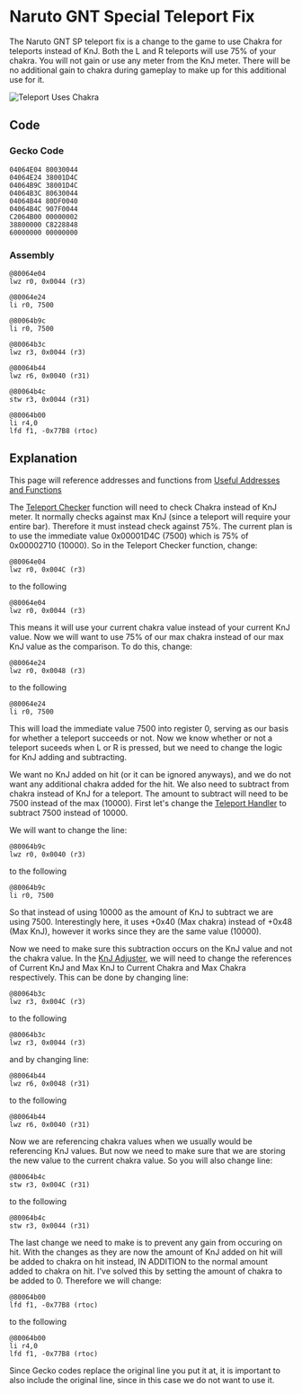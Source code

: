 # Naruto GNT Special Teleport Fix

The Naruto GNT SP teleport fix is a change to the game to use Chakra for teleports instead of KnJ. Both the L and R teleports will use 75% of your chakra. You will not gain or use any meter from the KnJ meter. There will be no additional gain to chakra during gameplay to make up for this additional use for it.

![Teleport Uses Chakra](/gntsp/images/gameplay/teleport_chakra.gif?raw=true "Teleport Uses Chakra")

## Code

### Gecko Code

```gecko
04064E04 80030044
04064E24 38001D4C
04064B9C 38001D4C
04064B3C 80630044
04064B44 80DF0040
04064B4C 907F0044
C2064B00 00000002
38800000 C8228848
60000000 00000000
```

### Assembly

```assembly
@80064e04
lwz r0, 0x0044 (r3)

@80064e24
li r0, 7500

@80064b9c
li r0, 7500

@80064b3c
lwz r3, 0x0044 (r3)

@80064b44
lwz r6, 0x0040 (r31)

@80064b4c
stw r3, 0x0044 (r31)

@80064b00
li r4,0
lfd f1, -0x77B8 (rtoc)
```

## Explanation

This page will reference addresses and functions from [Useful Addresses and Functions](/gntsp/docs/guides/addresses_and_functions.md)

The [Teleport Checker](/gntsp/docs/guides/addresses_and_functions.md#teleport-checker) function will need to check Chakra instead of KnJ meter. It normally checks against max KnJ (since a teleport will require your entire bar). Therefore it must instead check against 75%. The current plan is to use the immediate value 0x00001D4C (7500) which is 75% of 0x00002710 (10000). So in the Teleport Checker function, change:

```assembly
@80064e04
lwz r0, 0x004C (r3)
```

to the following

```assembly
@80064e04
lwz r0, 0x0044 (r3)
```

This means it will use your current chakra value instead of your current KnJ value.
Now we will want to use 75% of our max chakra instead of our max KnJ value as the comparison. To do this, change:

```assembly
@80064e24
lwz r0, 0x0048 (r3)
```

to the following

```assembly
@80064e24
li r0, 7500
```

This will load the immediate value 7500 into register 0, serving as our basis for whether a teleport succeeds or not. Now we know whether or not a teleport suceeds when L or R is pressed, but we need to change the logic for KnJ adding and subtracting.

We want no KnJ added on hit (or it can be ignored anyways), and we do not want any additional chakra added for the hit. We also need to subtract from chakra instead of KnJ for a teleport. The amount to subtract will need to be 7500 instead of the max (10000). First let's change the [Teleport Handler](/gntsp/docs/guides/addresses_and_functions.md#teleport-handler) to subtract 7500 instead of 10000.

We will want to change the line:

```assembly
@80064b9c
lwz r0, 0x0040 (r3)
```

to the following

```assembly
@80064b9c
li r0, 7500
```

So that instead of using 10000 as the amount of KnJ to subtract we are using 7500. Interestingly here, it uses +0x40 (Max chakra) instead of +0x48 (Max KnJ), however it works since they are the same value (10000).

Now we need to make sure this subtraction occurs on the KnJ value and not the chakra value. In the [KnJ Adjuster](/gntsp/docs/guides/addresses_and_functions.md#knj-adjuster), we will need to change the references of Current KnJ and Max KnJ to Current Chakra and Max Chakra respectively. This can be done by changing line:

```assembly
@80064b3c
lwz r3, 0x004C (r3)
```

to the following

```assembly
@80064b3c
lwz r3, 0x0044 (r3)
```

and by changing line:

```assembly
@80064b44
lwz r6, 0x0048 (r31)
```

to the following

```assembly
@80064b44
lwz r6, 0x0040 (r31)
```

Now we are referencing chakra values when we usually would be referencing KnJ values. But now we need to make sure that we are storing the new value to the current chakra value. So you will also change line:

```assembly
@80064b4c
stw r3, 0x004C (r31)
```

to the following

```assembly
@80064b4c
stw r3, 0x0044 (r31)
```

The last change we need to make is to prevent any gain from occuring on hit. With the changes as they are now the amount of KnJ added on hit will be added to chakra on hit instead, IN ADDITION to the normal amount added to chakra on hit. I've solved this by setting the amount of chakra to be added to 0. Therefore we will change:

```assembly
@80064b00
lfd f1, -0x77B8 (rtoc)
```

to the following

```assembly
@80064b00
li r4,0
lfd f1, -0x77B8 (rtoc)
```

Since Gecko codes replace the original line you put it at, it is important to also include the original line, since in this case we do not want to use it.
